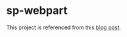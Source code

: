 # sp-webpart
This project is referenced from this [blog post](http://dattabase.com/sharepoint-2013-modern-webpart/).